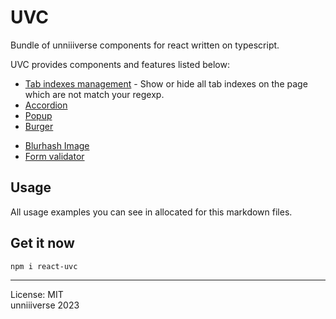# UVC
Bundle of unniiiverse components for react written on typescript.

UVC provides components and features listed below:
+ [Tab indexes management](https://github.com/unniiiverse/react-uvc/tree/main/docs/functions.md#tabindexes) - Show or hide all tab indexes on the page which are not match your regexp.
+ [Accordion](https://github.com/unniiiverse/react-uvc/tree/main/docs/accordion.md/)
+ [Popup](https://github.com/unniiiverse/react-uvc/tree/main/docs/popup.md/)
+ [Burger](https://github.com/unniiiverse/react-uvc/tree/main/docs/burger.md/)
<!-- + [Tabs](https://github.com/unniiiverse/react-uvc/tree/main/docs/tabs.md/) -->
+ [Blurhash Image](https://github.com/unniiiverse/react-uvc/tree/main/docs/blimage.md/)
+ [Form validator](https://github.com/unniiiverse/react-uvc/tree/main/docs/validator.md/)

## Usage
All usage examples you can see in allocated for this markdown files.

## Get it now
```
npm i react-uvc
```

<hr>

License: MIT <br>
unniiiverse 2023 